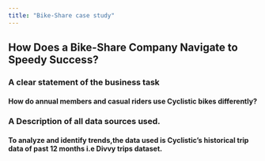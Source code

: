 ```yaml
---
title: "Bike-Share case study"
---
```


## How Does a Bike-Share Company Navigate to Speedy Success?

### A clear statement of the business task

#### How do annual members and casual riders use Cyclistic bikes differently?

### A Description of all data sources used.

#### To analyze and identify trends,the data used is Cyclistic’s historical trip data of past 12 months i.e Divvy trips dataset.
































































































































































































































































































































































































